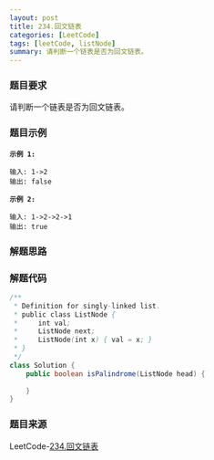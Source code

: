 ```yaml
---
layout: post
title: 234.回文链表
categories: [LeetCode]
tags: [leetCode, listNode]
summary: 请判断一个链表是否为回文链表。
---
```


### 题目要求
请判断一个链表是否为回文链表。

### 题目示例
**`示例 1:`**
```
输入: 1->2
输出: false
```

**`示例 2:`**
```
输入: 1->2->2->1
输出: true
```

### 解题思路


### 解题代码
```java
/**
 * Definition for singly-linked list.
 * public class ListNode {
 *     int val;
 *     ListNode next;
 *     ListNode(int x) { val = x; }
 * }
 */
class Solution {
    public boolean isPalindrome(ListNode head) {
        
    }
}
```

### 题目来源
LeetCode-[234.回文链表](https://leetcode-cn.com/problems/palindrome-linked-list/)
